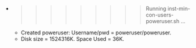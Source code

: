 * >>>>>>>>> Running inst-min-con-users-poweruser.sh ...
  * Created poweruser: Username/pwd = poweruser/poweruser.
  * Disk size = 1524316K. Space Used = 36K.
